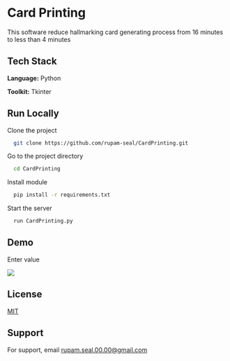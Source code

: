 
# Card Printing

This software reduce hallmarking card generating process from 16 minutes to less than 4 minutes
## Tech Stack

**Language:** Python

**Toolkit:** Tkinter


## Run Locally

Clone the project

```bash
  git clone https://github.com/rupam-seal/CardPrinting.git
```

Go to the project directory

```bash
  cd CardPrinting
```

Install module

```bash
  pip install -r requirements.txt
```

Start the server

```bash
  run CardPrinting.py
```


## Demo

Enter value

![](saved/card.png)


## License

[MIT](https://choosealicense.com/licenses/mit/)


## Support

For support, email rupam.seal.00.00@gmail.com
